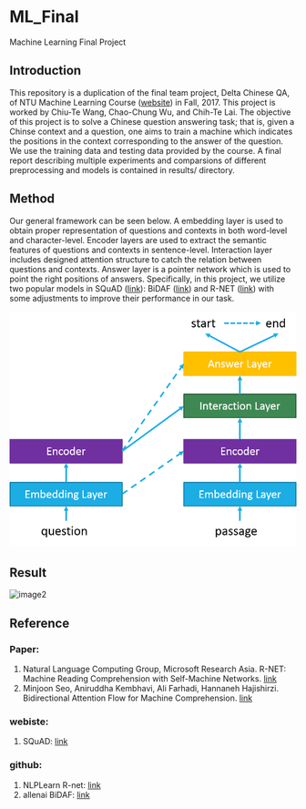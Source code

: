 # ML_Final
Machine Learning Final Project

## Introduction
This repository is a duplication of the final team project, Delta Chinese QA, of NTU Machine Learning Course ([website](http://speech.ee.ntu.edu.tw/~tlkagk/courses_ML17_2.html)) in Fall, 2017. This project is worked by Chiu-Te Wang, Chao-Chung Wu, and Chih-Te Lai. The objective of this project is to solve a Chinese question answering task; that is, given a Chinse context and a question, one aims to train a machine which indicates the positions in the context corresponding to the answer of the question. We use the training data and testing data provided by the course. A final report describing multiple experiments and comparsions of different preprocessing and models is contained in results/ directory.

## Method
Our general framework can be seen below. A embedding layer is used to obtain proper representation of questions and contexts in both word-level and character-level. Encoder layers are used to extract the semantic features of questions and contexts in sentence-level. Interaction layer includes designed attention structure to catch the relation between questions and contexts. Answer layer is a pointer network which is used to point the right positions of answers. Specifically, in this project, we utilize two popular models in SQuAD ([link](https://rajpurkar.github.io/SQuAD-explorer/)): BiDAF ([link](https://arxiv.org/abs/1611.01603)) and R-NET ([link](https://www.microsoft.com/en-us/research/publication/mrc/)) with some adjustments to improve their performance in our task. 

![image1](https://github.com/cloudylai/ML_Final/blob/master/images/framework_1.png)  

## Result

![image2](https://github.com/cloudylai/ML_Final/blob/master/images/table_4.png)  

## Reference
### Paper:  
1. Natural Language Computing Group, Microsoft Research Asia. R-NET: Machine Reading Comprehension with Self-Machine Networks. [link](https://www.microsoft.com/en-us/research/publication/mrc/)  
2. Minjoon Seo, Aniruddha Kembhavi, Ali Farhadi, Hannaneh Hajishirzi. Bidirectional Attention Flow for Machine Comprehension. [link](https://arxiv.org/abs/1611.01603)  
### webiste:  
1. SQuAD: [link](https://rajpurkar.github.io/SQuAD-explorer/)
### github:  
1. NLPLearn R-net: [link](https://github.com/NLPLearn/R-net)  
2. allenai BiDAF: [link](https://github.com/allenai/bi-att-flow)  

